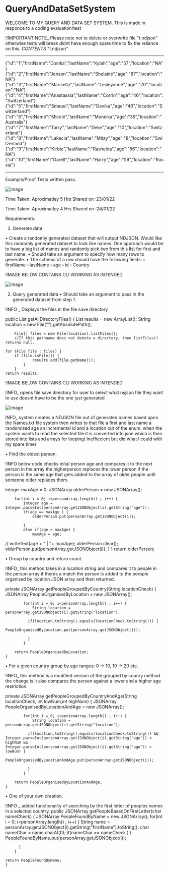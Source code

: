 # QueryAndDataSetSystem
WELCOME TO MY QUERY AND DATA SET SYSTEM.
This is made in responce to a coding evaluation/test 

!!IMPORTANT NOTE_
Please note not to delete or overwrite file "t.ndjson" otherwise tests will break didnt have enough spare time to fix the reliance on this.
_CONTENTS_ 
"t.ndjson"
__________
{"id":"1","firstName":"Donika","lastName":"Kylah","age":"57","location":"NA"}
{"id":"2","firstName":"Jenson","lastName":"Shelaine","age":"87","location":"NA"}
{"id":"3","firstName":"Marisella","lastName":"Lesleyanne","age":"70","location":"NA"}
{"id":"4","firstName":"Anastassia","lastName":"Corrin","age":"46","location":"Switzerland"}
{"id":"5","firstName":"Smauel","lastName":"Devika","age":"46","location":"Switzerland"}
{"id":"6","firstName":"Micole","lastName":"Moneika","age":"35","location":"Australia"}
{"id":"7","firstName":"Tarry","lastName":"Deke","age":"10","location":"Switzerland"}
{"id":"8","firstName":"Lakecia","lastName":"Mitzy","age":"8","location":"Switzerland"}
{"id":"9","firstName":"Kirbie","lastName":"Rasheida","age":"86","location":"NA"}
{"id":"10","firstName":"Darell","lastName":"Harry","age":"59","location":"Russia"}
__________
Example/Proof Tests written pass.

![image](https://user-images.githubusercontent.com/63938964/150718229-850faaf3-648a-4cf2-99f6-90dc606de967.png)

Time Taken: Aproximatley 5 Hrs 
Shared on :23/01/22

Time Taken: Aproximatley 4 Hrs 
Shared on :24/01/22

Requirements: 

1.	Generate data

•	Create a randomly generated dataset that will output NDJSON. Would like this randomly generated dataset to look like names. One approach would be to have a big list of names and randomly pick two from this list for first and last name.
•	Should take an argument to specify how many rows to generate.
•	The schema of a row should have the following fields:
▫	firstName
▫	lastName
▫	age
▫	id
▫	Country

!IMAGE BELOW CONTAINS CLI WORKING AS INTENDED

![image](https://user-images.githubusercontent.com/63938964/150668157-a6f05f8e-2ede-48c6-8691-807a62034f94.png)

2.	Query generated data
•	Should take an argument to pass in the generated dataset from step 1.

!INFO _ 
Displays the files in the file save directory

public List<String> getAllDirectoryFiles() {
		List<String> results = new ArrayList<String>();
		String location = new File("").getAbsolutePath();

		File[] files = new File(location).listFiles();
		//If this pathname does not denote a directory, then listFiles() returns null. 

	for (File file : files) {
	    if (file.isFile()) {
		        results.add(file.getName());
		    }
		}
	return results;
  
!IMAGE BELOW CONTAINS CLI WORKING AS INTENDED
  
!INFO_ 
opens file save directory for user to select what nsjson file they want to use doesnt have to be the one just generated
  
![image](https://user-images.githubusercontent.com/63938964/150668231-ce4669e3-92bf-4ad8-a9e0-ffd847b927da.png)
  
INFO_ 
system creates a NDJSON file out of generated names based upon the Names.txt file
system then writes to that file a first and last name a randomized age an incremental id and a location out of the enum.
when the system wants to read the selected file it is converted into json which is then stored into lists and arrays for looping( Ineffiecient but did 
  what I could with my spare time) 
  
•	Find the oldest person.

!INFO 
below code checks inital person age and compares it to the next person in the array
the higherperson replaces the lower person
if the person is the same age that gets added to the array of older people until someone older 
replaces them. 

Integer maxAge = 0;
		JSONArray olderPerson  = new JSONArray();
		
		for(int i = 0; i<personArray.length() ; i++) {
			Integer age = Integer.parseInt(personArray.getJSONObject(i).getString("age"));
			if(age == maxAge ) {
				olderPerson.put(personArray.getJSONObject(i));
				
			}
			else if(age > maxAge) {
				maxAge = age;
//				writeText(age + " | "+ maxAge);
				olderPerson.clear();
				olderPerson.put(personArray.getJSONObject(i));
			}
		}
		return olderPerson;
    
•	Group by country and return count.
  
!INFO_ 
this method takes in a location string and compares it to people in the person array if theres a match the person is added to the perople organised by location JSON array and 
then returned.
  
private JSONArray getPeopleGroupedByCountry(String locationCheck) {
		JSONArray PeopleOrganisedByLocation  = new JSONArray();
		
			
			for(int i = 0; i<personArray.length() ; i++) {
				String location = personArray.getJSONObject(i).getString("location");
				
			  if(location.toString().equals(locationCheck.toString())) {
				  PeopleOrganisedByLocation.put(personArray.getJSONObject(i));
				  
			  }
			}
		  
		return PeopleOrganisedByLocation;
	}
•	For a given country group by age ranges: 0 -> 10, 10 -> 20 etc.
  
!INFO_ 
this method is a modified version of the grouped by counry method the change is it also compares the person against a lower and a higher age restriction.
  
private JSONArray getPeopleGroupedByCountryAndAge(String locationCheck, int lowNum,int highNum) {
		JSONArray PeopleOrganisedByLocationAndAge  = new JSONArray();
		
			
			for(int i = 0; i<personArray.length() ; i++) {
				String location = personArray.getJSONObject(i).getString("location");
				
			  if(location.toString().equals(locationCheck.toString()) && Integer.parseInt(personArray.getJSONObject(i).getString("age")) < highNum && Integer.parseInt(personArray.getJSONObject(i).getString("age")) > lowNum) {
				  PeopleOrganisedByLocationAndAge.put(personArray.getJSONObject(i));
				  
			  }
			}
		  
		return PeopleOrganisedByLocationAndAge;
	}
•	One of your own creation.
  
!INFO _ added functionality of searching by the first letter of peoples names in a selected country.
  public JSONArray getPeopleBasedOnFirstLetter(char nameCheck) {
		JSONArray PeopleFoundByName  = new JSONArray();
		for(int i = 0; i<personArray.length() ; i++) {
			String name = personArray.getJSONObject(i).getString("firstName").toString();
			char nameChar = name.charAt(0);
		  if(nameChar == nameCheck ) {
			  PeopleFoundByName.put(personArray.getJSONObject(i));
			  
		  }
		}
	  
	return PeopleFoundByName;
	}
